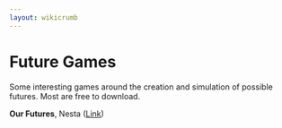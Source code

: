 ```yaml
---
layout: wikicrumb 
---
```

# Future Games

Some interesting games around the creation and simulation of possible futures. Most are free to download.

**Our Futures**, Nesta ([Link][1])


[1]:	https://www.nesta.org.uk/feature/our-futures/